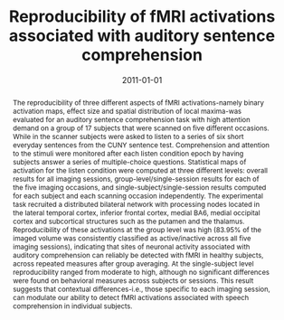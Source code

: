 ---
title: "Reproducibility of fMRI activations associated with auditory sentence comprehension"
date: 2011-01-01
authors_string: J. Gonzalez-Castillo, T. Talavage
authors:
   - J. Gonzalez-Castillo
   - T. Talavage
author_ids:
   - javier_gonzalez-castillo
journal: 'NeuroImage'
volume: 54
issue: 
pages: 2138-55
book_title: ''
publisher: ''
abstract: "<p>The reproducibility of three different aspects of fMRI activations-namely binary activation maps, effect size and spatial distribution of local maxima-was evaluated for an auditory sentence comprehension task with high attention demand on a group of 17 subjects that were scanned on five different occasions. While in the scanner subjects were asked to listen to a series of six short everyday sentences from the CUNY sentence test. Comprehension and attention to the stimuli were monitored after each listen condition epoch by having subjects answer a series of multiple-choice questions. Statistical maps of activation for the listen condition were computed at three different levels: overall results for all imaging sessions, group-level/single-session results for each of the five imaging occasions, and single-subject/single-session results computed for each subject and each scanning occasion independently. The experimental task recruited a distributed bilateral network with processing nodes located in the lateral temporal cortex, inferior frontal cortex, medial BA6, medial occipital cortex and subcortical structures such as the putamen and the thalamus. Reproducibility of these activations at the group level was high (83.95% of the imaged volume was consistently classified as active/inactive across all five imaging sessions), indicating that sites of neuronal activity associated with auditory comprehension can reliably be detected with fMRI in healthy subjects, across repeated measures after group averaging. At the single-subject level reproducibility ranged from moderate to high, although no significant differences were found on behavioral measures across subjects or sessions. This result suggests that contextual differences-i.e., those specific to each imaging session, can modulate our ability to detect fMRI activations associated with speech comprehension in individual subjects.</p>"
project_id: 
paper_url: 
doi: 
data_loc: ''
code_loc: ''
file: '/assets/publications//assets/publications/'
file_name: '/assets/publications/'
type: journal_article
pub_str: ' (2011) NeuroImage 54: 2138-55'
layout: publication 
---